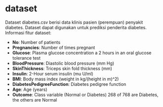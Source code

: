 # dataset
Dataset diabetes.csv berisi data klinis pasien (perempuan) penyakit diabetes. Dataset dapat digunakan untuk prediksi penderita diabetes.
Informasi fitur dataset:
- **No**:	Number of patients
- **Pregnancies**: Number of times pregnant
- **Glucose**: Plasma glucose concentration a 2 hours in an oral glucose tolerance test
- **BloodPressure**: Diastolic blood pressure (mm Hg)
- **SkinThickness**: Triceps skin fold thickness (mm)
- **Insulin**: 2-Hour serum insulin (mu U/ml)
- **BMI**: Body mass index (weight in kg/(height in m)^2)
- **DiabetesPedigreeFunction**: Diabetes pedigree function
- **Age**: Age (years)
- **Outcome**: Class variable (Normal or Diabetes) 268 of 768 are Diabetes, the others are Normal
